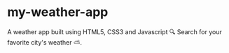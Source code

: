 # my-weather-app
A weather app built using HTML5, CSS3 and Javascript
🔍 Search for your favorite city's weather ⛅️.
